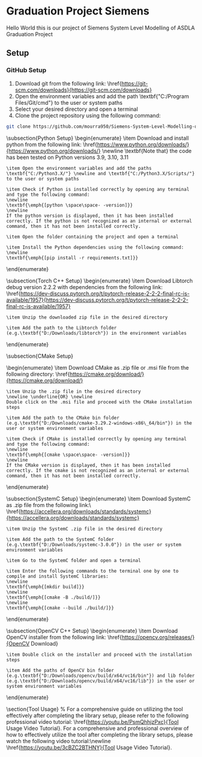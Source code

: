 # Graduation Project Siemens

Hello World this is our project of Siemens System Level Modelling of ASDLA Graduation Project
## Setup
### GitHub Setup
1. Download git from the following link: \href{https://git-scm.com/downloads}{https://git-scm.com/downloads}
2. Open the environment variables and add the path \textbf{"C:/Program Files/Git/cmd"} to the user or system paths
3. Select your desired directory and open a terminal
4. Clone the project repository using the following command:
```bash
git clone https://github.com/mourra950/Siemens-System-Level-Modelling-of-ASDLA-Graduation-Project
```


\subsection{Python Setup}
\begin{enumerate}
    \item Download and install python from the following link: \href{https://www.python.org/downloads/}{https://www.python.org/downloads/}
    \newline
    \textbf{Note that} the code has been tested on Python versions 3.9, 3.10, 3.11

    \item Open the environment variables and add the paths \textbf{"C:/Python3.X/"} \newline and \textbf{"C:/Python3.X/Scripts/"} to the user or system paths

    \item Check if Python is installed correctly by opening any terminal and type the following command:
    \newline
    \textbf{\emph{[python \space\space- -version]}}
    \newline
    If the python version is displayed, then it has been installed correctly. If the python is not recognized as an internal or external command, then it has not been installed correctly.

    \item Open the folder containing the project and open a terminal

    \item Install the Python dependencies using the following command:
    \newline
    \textbf{\emph{[pip install -r requirements.txt]}}
\end{enumerate}


\subsection{Torch C++ Setup}
\begin{enumerate}
    \item Download Libtorch debug version 2.2.2 with dependencies from the following link: \href{https://dev-discuss.pytorch.org/t/pytorch-release-2-2-2-final-rc-is-available/1957}{https://dev-discuss.pytorch.org/t/pytorch-release-2-2-2-final-rc-is-available/1957}

    \item Unzip the downloaded zip file in the desired directory

    \item Add the path to the Libtorch folder (e.g.\textbf{"D:/Downloads/libtorch"}) in the environment variables
\end{enumerate}


\subsection{CMake Setup}

\begin{enumerate}
    \item Download CMake as .zip file or .msi file from the following directory:
    \href{https://cmake.org/download/}{https://cmake.org/download/}

    \item Unzip the .zip file in the desired directory
    \newline \underline{OR} \newline
    Double click on the .msi file and proceed with the CMake installation steps

    \item Add the path to the CMake bin folder (e.g.\textbf{"D:/Downloads/cmake-3.29.2-windows-x86\_64/bin"}) in the user or system environment variables

    \item Check if CMake is installed correctly by opening any terminal and type the following command:
    \newline
    \textbf{\emph{[cmake \space\space- -version]}}
    \newline
    If the CMake version is displayed, then it has been installed correctly. If the cmake is not recognized as an internal or external command, then it has not been installed correctly.
\end{enumerate}


\subsection{SystemC Setup}
\begin{enumerate}
    \item Download SystemC as .zip file from the following link:\\ \href{https://accellera.org/downloads/standards/systemc}{https://accellera.org/downloads/standards/systemc}

    \item Unzip the SystemC .zip file in the desired directory

    \item Add the path to the SystemC folder (e.g.\textbf{"D:/Downloads/systemc-3.0.0"}) in the user or system environment variables

    \item Go to the SystemC folder and open a terminal

    \item Enter the following commands to the terminal one by one to compile and install SystemC libraries:
    \newline
    \textbf{\emph{[mkdir build]}}
    \newline
    \textbf{\emph{[cmake -B ./build/]}}
    \newline
    \textbf{\emph{[cmake --build ./build/]}}
\end{enumerate}


\subsection{OpenCV C++ Setup}
\begin{enumerate}
    \item Download OpenCV installer from the following link: \href{https://opencv.org/releases/}{OpenCV Download}

    \item Double click on the installer and proceed with the installation steps

    \item Add the paths of OpenCV bin folder (e.g.\textbf{"D:/Downloads/opencv/build/x64/vc16/bin"}) and lib folder (e.g.\textbf{"D:/Downloads/opencv/build/x64/vc16/lib"}) in the user or system environment variables
\end{enumerate}

\section{Tool Usage}
% For a comprehensive guide on utilizing the tool effectively after completing the library setup, please refer to the following professional video tutorial: \href{https://youtu.be/PsmQhhjzPxc}{Tool Usage Video Tutorial}.
For a comprehensive and professional overview of how to effectively utilize the tool after completing the library setups, please watch the following video tutorial:\newline \href{https://youtu.be/3cBZC2BTHNY}{Tool Usage Video Tutorial}.
